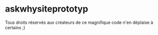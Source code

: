 # askwhysiteprototyp
Tous droits réservés aux créateurs de ce magnifique code n'en déplaise à certains ;)
